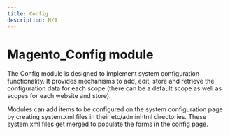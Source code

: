 ```yaml
---
title: Config
description: N/A
---
```


# Magento_Config module

The Config module is designed to implement system configuration functionality.
It provides mechanisms to add, edit, store and retrieve the configuration data for each scope (there can be a default scope as well as scopes for each website and store).

Modules can add items to be configured on the system configuration page by creating system.xml files in their etc/adminhtml directories. These system.xml files get merged to populate the forms in the config page.
